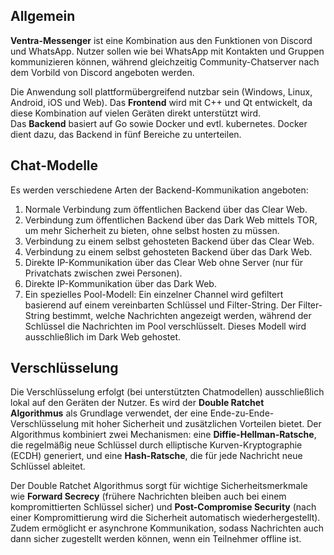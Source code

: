 ## **Allgemein**

**Ventra-Messenger** ist eine Kombination aus den Funktionen von Discord und WhatsApp. Nutzer sollen wie bei WhatsApp mit Kontakten und Gruppen kommunizieren können, während gleichzeitig Community-Chatserver nach dem Vorbild von Discord angeboten werden.

Die Anwendung soll plattformübergreifend nutzbar sein (Windows, Linux, Android, iOS und Web). Das **Frontend** wird mit C++ und Qt entwickelt, da diese Kombination auf vielen Geräten direkt unterstützt wird. Das **Backend** basiert auf Go sowie Docker und evtl. kubernetes. Docker dient dazu, das Backend in fünf Bereiche zu unterteilen.

## **Chat-Modelle**

Es werden verschiedene Arten der Backend-Kommunikation angeboten:
1. Normale Verbindung zum öffentlichen Backend über das Clear Web.
2. Verbindung zum öffentlichen Backend über das Dark Web mittels TOR, um mehr Sicherheit zu bieten, ohne selbst hosten zu müssen.
3. Verbindung zu einem selbst gehosteten Backend über das Clear Web.
4. Verbindung zu einem selbst gehosteten Backend über das Dark Web.
5. Direkte IP-Kommunikation über das Clear Web ohne Server (nur für Privatchats zwischen zwei Personen).
6. Direkte IP-Kommunikation über das Dark Web.
7. Ein spezielles Pool-Modell: Ein einzelner Channel wird gefiltert basierend auf einem vereinbarten Schlüssel und Filter-String. Der Filter-String bestimmt, welche Nachrichten angezeigt werden, während der Schlüssel die Nachrichten im Pool verschlüsselt. Dieses Modell wird ausschließlich im Dark Web gehostet.

## **Verschlüsselung**

Die Verschlüsselung erfolgt (bei unterstützten Chatmodellen) ausschließlich lokal auf den Geräten der Nutzer. Es wird der **Double Ratchet Algorithmus** als Grundlage verwendet, der eine Ende-zu-Ende-Verschlüsselung mit hoher Sicherheit und zusätzlichen Vorteilen bietet. Der Algorithmus kombiniert zwei Mechanismen: eine **Diffie-Hellman-Ratsche**, die regelmäßig neue Schlüssel durch elliptische Kurven-Kryptographie (ECDH) generiert, und eine **Hash-Ratsche**, die für jede Nachricht neue Schlüssel ableitet.

Der Double Ratchet Algorithmus sorgt für wichtige Sicherheitsmerkmale wie **Forward Secrecy** (frühere Nachrichten bleiben auch bei einem kompromittierten Schlüssel sicher) und **Post-Compromise Security** (nach einer Kompromittierung wird die Sicherheit automatisch wiederhergestellt). Zudem ermöglicht er asynchrone Kommunikation, sodass Nachrichten auch dann sicher zugestellt werden können, wenn ein Teilnehmer offline ist.

